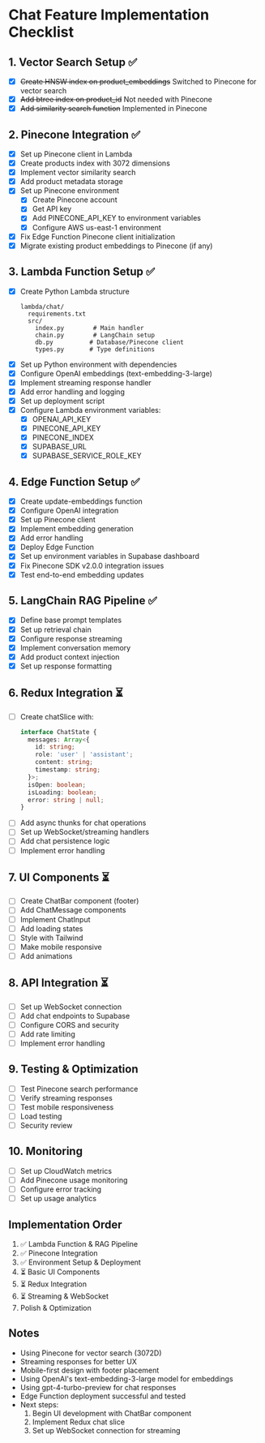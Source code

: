 # Chat Feature Implementation Checklist

## 1. Vector Search Setup ✅
- [x] ~~Create HNSW index on product_embeddings~~ Switched to Pinecone for vector search
- [x] ~~Add btree index on product_id~~ Not needed with Pinecone
- [x] ~~Add similarity search function~~ Implemented in Pinecone

## 2. Pinecone Integration ✅
- [x] Set up Pinecone client in Lambda
- [x] Create products index with 3072 dimensions
- [x] Implement vector similarity search
- [x] Add product metadata storage
- [x] Set up Pinecone environment
  - [x] Create Pinecone account
  - [x] Get API key
  - [x] Add PINECONE_API_KEY to environment variables
  - [x] Configure AWS us-east-1 environment
- [x] Fix Edge Function Pinecone client initialization
- [x] Migrate existing product embeddings to Pinecone (if any)

## 3. Lambda Function Setup ✅
- [x] Create Python Lambda structure
  ```
  lambda/chat/
    requirements.txt
    src/
      index.py        # Main handler
      chain.py        # LangChain setup
      db.py          # Database/Pinecone client
      types.py       # Type definitions
  ```
- [x] Set up Python environment with dependencies
- [x] Configure OpenAI embeddings (text-embedding-3-large)
- [x] Implement streaming response handler
- [x] Add error handling and logging
- [x] Set up deployment script
- [x] Configure Lambda environment variables:
  - [x] OPENAI_API_KEY
  - [x] PINECONE_API_KEY
  - [x] PINECONE_INDEX
  - [x] SUPABASE_URL
  - [x] SUPABASE_SERVICE_ROLE_KEY

## 4. Edge Function Setup ✅
- [x] Create update-embeddings function
- [x] Configure OpenAI integration
- [x] Set up Pinecone client
- [x] Implement embedding generation
- [x] Add error handling
- [x] Deploy Edge Function
- [x] Set up environment variables in Supabase dashboard
- [x] Fix Pinecone SDK v2.0.0 integration issues
- [x] Test end-to-end embedding updates

## 5. LangChain RAG Pipeline ✅
- [x] Define base prompt templates
- [x] Set up retrieval chain
- [x] Configure response streaming
- [x] Implement conversation memory
- [x] Add product context injection
- [x] Set up response formatting

## 6. Redux Integration ⏳
- [ ] Create chatSlice with:
  ```typescript
  interface ChatState {
    messages: Array<{
      id: string;
      role: 'user' | 'assistant';
      content: string;
      timestamp: string;
    }>;
    isOpen: boolean;
    isLoading: boolean;
    error: string | null;
  }
  ```
- [ ] Add async thunks for chat operations
- [ ] Set up WebSocket/streaming handlers
- [ ] Add chat persistence logic
- [ ] Implement error handling

## 7. UI Components ⏳
- [ ] Create ChatBar component (footer)
- [ ] Add ChatMessage components
- [ ] Implement ChatInput
- [ ] Add loading states
- [ ] Style with Tailwind
- [ ] Make mobile responsive
- [ ] Add animations

## 8. API Integration ⏳
- [ ] Set up WebSocket connection
- [ ] Add chat endpoints to Supabase
- [ ] Configure CORS and security
- [ ] Add rate limiting
- [ ] Implement error handling

## 9. Testing & Optimization
- [ ] Test Pinecone search performance
- [ ] Verify streaming responses
- [ ] Test mobile responsiveness
- [ ] Load testing
- [ ] Security review

## 10. Monitoring
- [ ] Set up CloudWatch metrics
- [ ] Add Pinecone usage monitoring
- [ ] Configure error tracking
- [ ] Set up usage analytics

## Implementation Order
1. ✅ Lambda Function & RAG Pipeline
2. ✅ Pinecone Integration
3. ✅ Environment Setup & Deployment
4. ⏳ Basic UI Components
5. ⏳ Redux Integration
6. ⏳ Streaming & WebSocket
7. Polish & Optimization

## Notes
- Using Pinecone for vector search (3072D)
- Streaming responses for better UX
- Mobile-first design with footer placement
- Using OpenAI's text-embedding-3-large model for embeddings
- Using gpt-4-turbo-preview for chat responses
- Edge Function deployment successful and tested
- Next steps:
  1. Begin UI development with ChatBar component
  2. Implement Redux chat slice
  3. Set up WebSocket connection for streaming 
